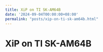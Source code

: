 ```yaml
---
title: XiP on TI SK-AM64B
date: '2024-09-04T00:00:00+08:00'
permalink: "posts/xip-on-ti-sk-am64b.html"
---
```


# XiP on TI SK-AM64B 

